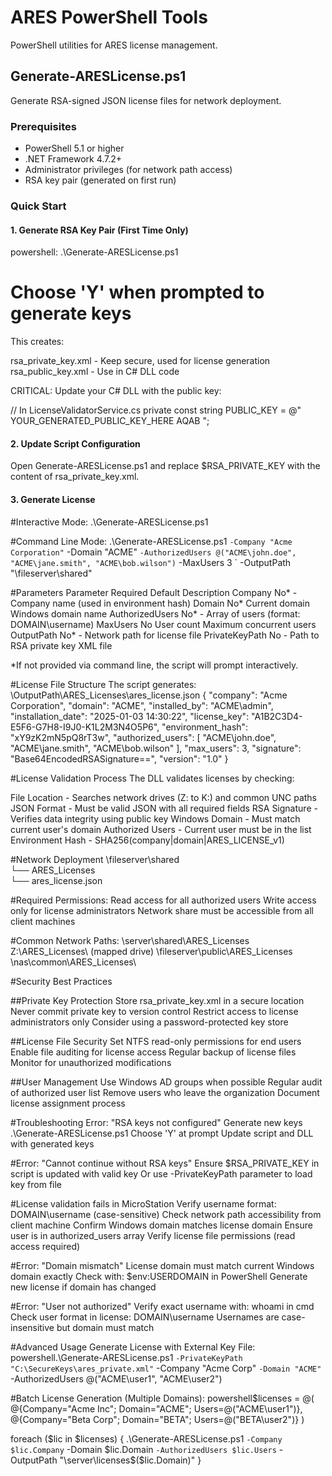 # ARES PowerShell Tools

PowerShell utilities for ARES license management.

## Generate-ARESLicense.ps1

Generate RSA-signed JSON license files for network deployment.

### Prerequisites

- PowerShell 5.1 or higher
- .NET Framework 4.7.2+
- Administrator privileges (for network path access)
- RSA key pair (generated on first run)

### Quick Start

#### 1. Generate RSA Key Pair (First Time Only)
powershell:
.\Generate-ARESLicense.ps1
# Choose 'Y' when prompted to generate keys
This creates:

rsa_private_key.xml - Keep secure, used for license generation
rsa_public_key.xml - Use in C# DLL code

CRITICAL: Update your C# DLL with the public key:

// In LicenseValidatorService.cs
private const string PUBLIC_KEY = @"<RSAKeyValue>
    <Modulus>YOUR_GENERATED_PUBLIC_KEY_HERE</Modulus>
    <Exponent>AQAB</Exponent>
</RSAKeyValue>";

#### 2. Update Script Configuration
Open Generate-ARESLicense.ps1 and replace $RSA_PRIVATE_KEY with the content of rsa_private_key.xml.

#### 3. Generate License
#Interactive Mode:
.\Generate-ARESLicense.ps1

#Command Line Mode:
.\Generate-ARESLicense.ps1 `
    -Company "Acme Corporation" `
    -Domain "ACME" `
    -AuthorizedUsers @("ACME\john.doe", "ACME\jane.smith", "ACME\bob.wilson") `
    -MaxUsers 3 `
    -OutputPath "\\fileserver\shared"
	
#Parameters
Parameter			Required	Default			Description	
Company				No*			-				Company name (used in environment hash)
Domain				No*			Current domain	Windows domain name
AuthorizedUsers		No*			-				Array of users (format: DOMAIN\username)
MaxUsers			No			User count		Maximum concurrent users
OutputPath			No*			-				Network path for license file
PrivateKeyPath		No			-				Path to RSA private key XML file

*If not provided via command line, the script will prompt interactively.

#License File Structure
The script generates: \\OutputPath\ARES_Licenses\ares_license.json
{
  "company": "Acme Corporation",
  "domain": "ACME",
  "installed_by": "ACME\\admin",
  "installation_date": "2025-01-03 14:30:22",
  "license_key": "A1B2C3D4-E5F6-G7H8-I9J0-K1L2M3N4O5P6",
  "environment_hash": "xY9zK2mN5pQ8rT3w",
  "authorized_users": [
    "ACME\\john.doe",
    "ACME\\jane.smith",
    "ACME\\bob.wilson"
  ],
  "max_users": 3,
  "signature": "Base64EncodedRSASignature==",
  "version": "1.0"
}

#License Validation Process
The DLL validates licenses by checking:

File Location - Searches network drives (Z: to K:) and common UNC paths
JSON Format - Must be valid JSON with all required fields
RSA Signature - Verifies data integrity using public key
Windows Domain - Must match current user's domain
Authorized Users - Current user must be in the list
Environment Hash - SHA256(company|domain|ARES_LICENSE_v1)

#Network Deployment
\\fileserver\shared\
└── ARES_Licenses\
    └── ares_license.json

#Required Permissions:
Read access for all authorized users
Write access only for license administrators
Network share must be accessible from all client machines

#Common Network Paths:
\\server\shared\ARES_Licenses\
Z:\ARES_Licenses\ (mapped drive)
\\fileserver\public\ARES_Licenses\
\\nas\common\ARES_Licenses\

#Security Best Practices

##Private Key Protection
Store rsa_private_key.xml in a secure location
Never commit private key to version control
Restrict access to license administrators only
Consider using a password-protected key store


##License File Security
Set NTFS read-only permissions for end users
Enable file auditing for license access
Regular backup of license files
Monitor for unauthorized modifications


##User Management
Use Windows AD groups when possible
Regular audit of authorized user list
Remove users who leave the organization
Document license assignment process

#Troubleshooting
Error: "RSA keys not configured"
Generate new keys
.\Generate-ARESLicense.ps1
Choose 'Y' at prompt
Update script and DLL with generated keys

#Error: "Cannot continue without RSA keys"
Ensure $RSA_PRIVATE_KEY in script is updated with valid key
Or use -PrivateKeyPath parameter to load key from file

#License validation fails in MicroStation
Verify username format: DOMAIN\username (case-sensitive)
Check network path accessibility from client machine
Confirm Windows domain matches license domain
Ensure user is in authorized_users array
Verify license file permissions (read access required)

#Error: "Domain mismatch"
License domain must match current Windows domain exactly
Check with: $env:USERDOMAIN in PowerShell
Generate new license if domain has changed

#Error: "User not authorized"
Verify exact username with: whoami in cmd
Check user format in license: DOMAIN\username
Usernames are case-insensitive but domain must match

#Advanced Usage
Generate License with External Key File:
powershell.\Generate-ARESLicense.ps1 `
    -PrivateKeyPath "C:\SecureKeys\ares_private.xml" `
    -Company "Acme Corp" `
    -Domain "ACME" `
    -AuthorizedUsers @("ACME\user1", "ACME\user2")

#Batch License Generation (Multiple Domains):
powershell$licenses = @(
    @{Company="Acme Inc"; Domain="ACME"; Users=@("ACME\user1")},
    @{Company="Beta Corp"; Domain="BETA"; Users=@("BETA\user2")}
)

foreach ($lic in $licenses) {
    .\Generate-ARESLicense.ps1 `
        -Company $lic.Company `
        -Domain $lic.Domain `
        -AuthorizedUsers $lic.Users `
        -OutputPath "\\server\licenses\$($lic.Domain)"
}